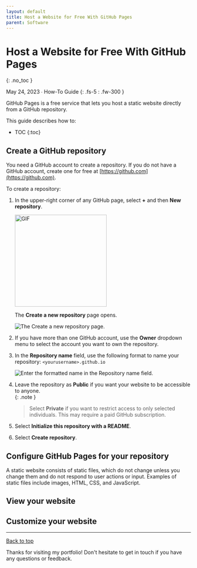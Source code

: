 ```yaml
---
layout: default
title: Host a Website for Free With GitHub Pages
parent: Software
---
```


# Host a Website for Free With GitHub Pages
{: .no_toc }

May 24, 2023 ∙ How-To Guide
{: .fs-5 : .fw-300 }

GitHub Pages is a free service that lets you host a static website directly from a GitHub repository.

This guide describes how to:

- TOC
{:toc}

## Create a GitHub repository

You need a GitHub account to create a repository. If you do not have a GitHub account, create one for free at [https://github.com](https://github.com).

To create a repository:

1.  In the upper-right corner of any GitHub page, select **+** and then **New repository**.

    <img src="https://github.com/haileytapia/portfolio/assets/78626762/699c050b-1dd5-4f77-acef-e1450f2da0b2" alt="GIF" width="250">
    
    The **Create a new repository** page opens.

    ![The **Create a new repository** page.](https://github.com/haileytapia/portfolio/assets/78626762/4126c2c4-f877-4ee6-8a26-10048eb4b853)

2.  If you have more than one GitHub account, use the **Owner** dropdown menu to select the account you want to own the repository.
3.  In the **Repository name** field, use the following format to name your repository: `<yourusername>.github.io`
    
    ![Enter the formatted name in the **Repository name** field.](https://github.com/haileytapia/portfolio/assets/78626762/63facdda-dcf7-4915-a0b7-069088a8fcab)

4.  Leave the repository as **Public** if you want your website to be accessible to anyone.  
    {:  .note }
    > Select **Private** if you want to restrict access to only selected individuals. This may require a paid GitHub subscription.
5.  Select **Initialize this repository with a README**.
6.  Select **Create repository**.

## Configure GitHub Pages for your repository

A static website consists of static files, which do not change unless you change them and do not respond to user actions or input. Examples of static files include images, HTML, CSS, and JavaScript.

## View your website

## Customize your website

---

[Back to top](#top)

Thanks for visiting my portfolio! Don't hesitate to get in touch if you have any questions or feedback.
